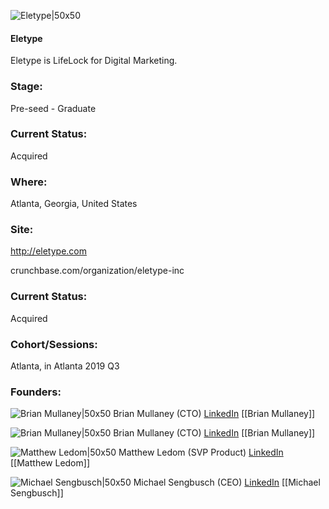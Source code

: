

![Eletype|50x50](https://apimg.techstars.com/connect/images/image_files/5d11077034a60d3b00000114/original/eletype-logos-RGB-e-green.jpg)

#### Eletype
Eletype is LifeLock for Digital Marketing.

### Stage: 
Pre-seed - Graduate 

### Current Status: 
Acquired

### Where:
Atlanta, Georgia, United States

### Site:
http://eletype.com



crunchbase.com/organization/eletype-inc

### Current Status: 
Acquired

### Cohort/Sessions: 
Atlanta, in Atlanta 2019 Q3

### Founders: 

![Brian Mullaney|50x50](https://apimg.techstars.com/connect/images/image_files/5d10e66534a60d3b0000010d/original/vest-square-750.png) Brian Mullaney (CTO) [LinkedIn](https://linkedin.com/in/brian-mullaney-3723b861) [[Brian Mullaney]]

![Brian Mullaney|50x50]() Brian Mullaney (CTO) [LinkedIn](https://) [[Brian Mullaney]]

![Matthew Ledom|50x50]() Matthew Ledom (SVP Product) [LinkedIn](https://) [[Matthew Ledom]]

![Michael Sengbusch|50x50](https://apimg.techstars.com/connect/images/image_files/5d11087f34a60d3b00000116/original/Michael_Sengbusch_small.jpg) Michael Sengbusch (CEO) [LinkedIn](https://linkedin.com/in/msengbusch1) [[Michael Sengbusch]]


